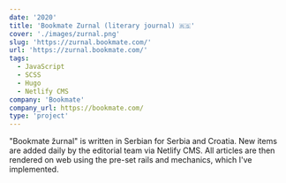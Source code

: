 ```yaml
---
date: '2020'
title: 'Bookmate Zurnal (literary journal) 🇷🇸'
cover: './images/zurnal.png'
slug: 'https://zurnal.bookmate.com/'
url: 'https://zurnal.bookmate.com/'
tags: 
  - JavaScript
  - SCSS
  - Hugo
  - Netlify CMS
company: 'Bookmate'
company_url: https://bookmate.com/
type: 'project'
---
```


"Bookmate žurnal" is written in Serbian for Serbia and Croatia. New items are added daily by the editorial team via Netlify CMS. All articles are then rendered on web using the pre-set rails and mechanics, which I've implemented.
